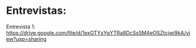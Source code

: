 # Entrevistas:

Entrevista 1: https://drive.google.com/file/d/1exGTYxYgYTRa8DcSs5M4eOSZtcjwi9kA/view?usp=sharing

